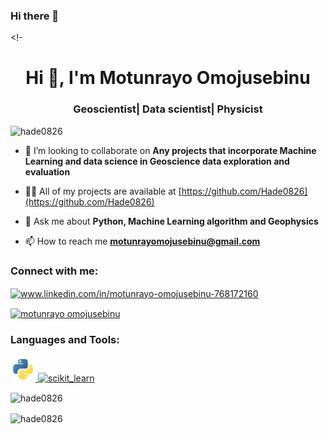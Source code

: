 ### Hi there 👋

<!-<h1 align="center">Hi 👋, I'm Motunrayo Omojusebinu</h1>

<h3 align="center">Geoscientist| Data scientist| Physicist</h3>

<p align="left"> <img src="https://komarev.com/ghpvc/?username=hade0826&label=Profile%20views&color=0e75b6&style=flat" alt="hade0826" /> </p>

- 👯 I’m looking to collaborate on **Any projects that incorporate Machine Learning and data science in Geoscience data exploration and evaluation**

- 👨‍💻 All of my projects are available at [https://github.com/Hade0826](https://github.com/Hade0826)

- 💬 Ask me about **Python, Machine Learning algorithm and Geophysics**

- 📫 How to reach me **motunrayomojusebinu@gmail.com**

<h3 align="left">Connect with me:</h3>

<p align="left">

<a href="https://www.linkedin.com/in/motunrayo-omojusebinu-768172160" target="blank"><img align="center" src="https://raw.githubusercontent.com/rahuldkjain/github-profile-readme-generator/master/src/images/icons/Social/linked-in-alt.svg" alt="www.linkedin.com/in/motunrayo-omojusebinu-768172160" height="30" width="40" /></a>

<a href="https://fb.com/motunrayo omojusebinu" target="blank"><img align="center" src="https://raw.githubusercontent.com/rahuldkjain/github-profile-readme-generator/master/src/images/icons/Social/facebook.svg" alt="motunrayo omojusebinu" height="30" width="40" /></a>

</p>

<h3 align="left">Languages and Tools:</h3>

<p align="left"> <a href="https://www.python.org" target="_blank" rel="noreferrer"> <img src="https://raw.githubusercontent.com/devicons/devicon/master/icons/python/python-original.svg" alt="python" width="40" height="40"/> </a> <a href="https://scikit-learn.org/" target="_blank" rel="noreferrer"> <img src="https://upload.wikimedia.org/wikipedia/commons/0/05/Scikit_learn_logo_small.svg" alt="scikit_learn" width="40" height="40"/> </a> </p>

<p><img align="center" src="https://github-readme-stats.vercel.app/api/top-langs?username=hade0826&show_icons=true&locale=en&layout=compact" alt="hade0826" /></p>

<p><img align="center" src="https://github-readme-streak-stats.herokuapp.com/?user=hade0826&" alt="hade0826" /></p>
